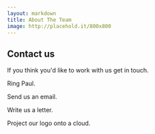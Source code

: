 ```yaml
---
layout: markdown
title: About The Team
image: http://placehold.it/800x800
---
```


## Contact us

If you think you'd like to work with us get in touch.

Ring Paul.

Send us an email.

Write us a letter.

Project our logo onto a cloud.
